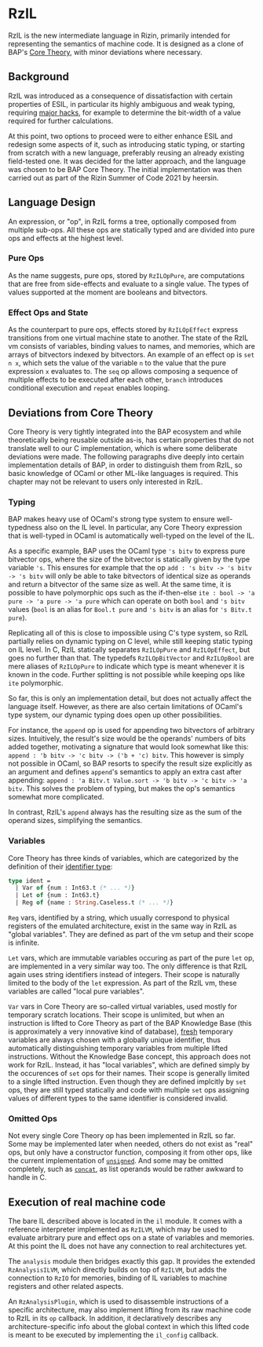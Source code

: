 RzIL
====

RzIL is the new intermediate language in Rizin, primarily intended for
representing the semantics of machine code. It is designed as a clone of BAP's
[Core Theory](http://binaryanalysisplatform.github.io/bap/api/master/bap-core-theory/Bap_core_theory/),
with minor deviations where necessary.

Background
----------

RzIL was introduced as a consequence of dissatisfaction with certain properties
of ESIL, in particular its highly ambiguous and weak typing, requiring [major
hacks](https://github.com/rizinorg/rizin/blob/2e065789a70edd20909aadcdf7f9c45b9af699fb/librz/analysis/esil/esil.c#L1025-L1032),
for example to determine the bit-width of a value required for further
calculations.

At this point, two options to proceed were to either enhance ESIL and
redesign some aspects of it, such as introducing static typing, or starting
from scratch with a new language, preferably reusing an already existing
field-tested one. It was decided for the latter approach, and the language was
chosen to be BAP Core Theory. The initial implementation was then carried out as
part of the Rizin Summer of Code 2021 by heersin.

Language Design
---------------

An expression, or "op", in RzIL forms a tree, optionally composed from multiple
sub-ops. All these ops are statically typed and are divided into pure ops and
effects at the highest level.

### Pure Ops

As the name suggests, pure ops, stored by `RzILOpPure`, are computations that
are free from side-effects and evaluate to a single value. The types of values
supported at the moment are booleans and bitvectors.

### Effect Ops and State

As the counterpart to pure ops, effects stored by `RzILOpEffect` express
transitions from one virtual machine state to another. The state of the RzIL vm
consists of variables, binding values to names, and memories, which are arrays
of bitvectors indexed by bitvectors. An example of an effect op is `set n x`,
which sets the value of the variable `n` to the value that the pure expression
`x` evaluates to. The `seq` op allows composing a sequence of multiple effects
to be executed after each other, `branch` introduces conditional execution and
`repeat` enables looping.

Deviations from Core Theory
---------------------------

Core Theory is very tightly integrated into the BAP ecosystem and while
theoretically being reusable outside as-is, has certain properties that do not
translate well to our C implementation, which is where some deliberate
deviations were made.
The following paragraphs dive deeply into certain implementation details of BAP,
in order to distinguish them from RzIL, so basic knowledge of OCaml or other
ML-like languages is required. This chapter may not be relevant to users only
interested in RzIL.

### Typing

BAP makes heavy use of OCaml's strong type system to ensure well-typedness also
on the IL level. In particular, any Core Theory expression that is well-typed in
OCaml is automatically well-typed on the level of the IL.

As a specific example, BAP uses the OCaml type `'s bitv` to express pure
bitvector ops, where the size of the bitvector is statically given by the type
variable `'s`. This ensures for example that the op `add : 's bitv -> 's bitv ->
's bitv` will only be able to take bitvectors of identical size as operands and
return a bitvector of the same size as well. At the same time, it is possible to
have polymorphic ops such as the if-then-else `ite : bool -> 'a pure -> 'a pure
-> 'a pure` which can operate on both `bool` and `'s bitv` values (`bool` is an
alias for `Bool.t pure` and `'s bitv` is an alias for `'s Bitv.t pure`).

Replicating all of this is close to impossible using C's type system, so RzIL
partially relies on dynamic typing on C level, while still keeping static typing
on IL level. In C, RzIL statically separates `RzILOpPure` and `RzILOpEffect`,
but goes no further than that. The typedefs `RzILOpBitVector` and `RzILOpBool`
are mere aliases of `RzILOpPure` to indicate which type is meant whenever it is
known in the code. Further splitting is not possible while keeping ops like
`ite` polymorphic.

So far, this is only an implementation detail, but does not actually affect the
language itself. However, as there are also certain limitations of OCaml's type
system, our dynamic typing does open up other possibilities.

For instance, the `append` op is used for appending two bitvectors of arbitrary
sizes. Intuitively, the result's size would be the operands' numbers of bits
added together, motivating a signature that would look somewhat like this:
`append : 'b bitv -> 'c bitv -> ('b + 'c) bitv`. This however is simply not
possible in OCaml, so BAP resorts to specify the result size explicitly as an
argument and defines `append`'s semantics to apply an extra cast after
appending: `append : 'a Bitv.t Value.sort -> 'b bitv -> 'c bitv -> 'a bitv`.
This solves the problem of typing, but makes the op's semantics somewhat
more complicated.

In contrast, RzIL's `append` always has the resulting size as the sum of the
operand sizes, simplifying the semantics.

### Variables

Core Theory has three kinds of variables, which are categorized by the
definition of their [identifier
type](https://github.com/BinaryAnalysisPlatform/bap/blob/92d67c83fe0988b8a25bf563bdf33a9594db3e54/lib/bap_core_theory/bap_core_theory_var.ml#L20-L23):

```ocaml
type ident =
  | Var of {num : Int63.t (* ... *)}
  | Let of {num : Int63.t}
  | Reg of {name : String.Caseless.t (* ... *)}
```

`Reg` vars, identified by a string, which usually correspond to physical
registers of the emulated architecture, exist in the same way in RzIL as "global
variables". They are defined as part of the vm setup and their scope is
infinite.

`Let` vars, which are immutable variables occuring as part of the pure `let` op,
are implemented in a very similar way too. The only difference is that RzIL
again uses string identifiers instead of integers. Their scope is naturally
limited to the body of the `let` expression. As part of the RzIL vm, these
variables are called "local pure variables".

`Var` vars in Core Theory are so-called virtual variables, used mostly for
temporary scratch locations. Their scope is unlimited, but when an instruction
is lifted to Core Theory as part of the BAP Knowledge Base (this is
approximately a very innovative kind of database),
[fresh](https://github.com/BinaryAnalysisPlatform/bap/blob/92d67c83fe0988b8a25bf563bdf33a9594db3e54/lib/bap_core_theory/bap_core_theory_var.ml#L99-L101)
temporary variables are always chosen with a globally unique identifier, thus
automatically distinguishing temporary variables from multiple lifted
instructions. Without the Knowledge Base concept, this approach does not work
for RzIL. Instead, it has "local variables", which are defined simply by the
occurences of `set` ops for their names. Their scope is generally limited to a
single lifted instruction. Even though they are defined implcitly by `set` ops,
they are still typed statically and code with multiple `set` ops assigning
values of different types to the same identifier is considered invalid.

### Omitted Ops

Not every single Core Theory op has been implemented in RzIL so far. Some may be
implemented later when needed, others do not exist as "real" ops, but only have
a constructor function, composing it from other ops, like the current
implementation of [`unsigned`](https://github.com/rizinorg/rizin/blob/4487d7e1ac8ec0346f0f0b6f14dfdc7d5e424b34/librz/il/il_opcodes.c#L306-L309).
And some may be omitted completely, such as
[`concat`](http://binaryanalysisplatform.github.io/bap/api/master/bap-core-theory/Bap_core_theory/Theory/module-type-Basic/index.hpptml#val-concat),
as list operands would be rather awkward to handle in C.

Execution of real machine code
------------------------------

The bare IL described above is located in the `il` module. It comes with a
reference interpreter implemented as `RzILVM`, which may be used to evaluate
arbitrary pure and effect ops on a state of variables and memories. At this
point the IL does not have any connection to real architectures yet.

The `analysis` module then bridges exactly this gap. It provides the extended
`RzAnalysisILVM`, which directly builds on top of `RzILVM`, but adds the
connection to `RzIO` for memories, binding of IL variables to machine registers
and other related aspects.

An `RzAnalysisPlugin`, which is used to disassemble instructions of a specific
architecture, may also implement lifting from its raw machine code to RzIL in
its `op` callback.
In addition, it declaratively describes any architecture-specific info about
the global context in which this lifted code is meant to be executed by
implementing the `il_config` callback.
